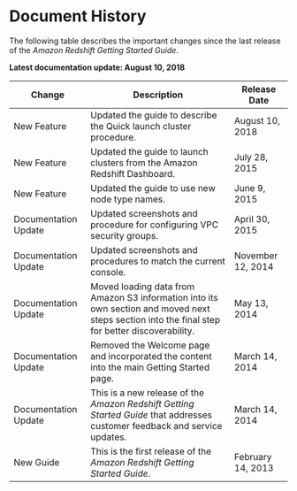 # Document History<a name="document-history"></a>

The following table describes the important changes since the last release of the *Amazon Redshift Getting Started Guide*\.

**Latest documentation update: August 10, 2018**


| Change | Description | Release Date | 
| --- | --- | --- | 
|  New Feature  |  Updated the guide to describe the Quick launch cluster procedure\.  |  August 10, 2018  | 
|  New Feature  |  Updated the guide to launch clusters from the Amazon Redshift Dashboard\.  |  July 28, 2015  | 
|  New Feature  |  Updated the guide to use new node type names\.  |  June 9, 2015  | 
|  Documentation Update  |  Updated screenshots and procedure for configuring VPC security groups\.  |  April 30, 2015  | 
|  Documentation Update  |  Updated screenshots and procedures to match the current console\.  |  November 12, 2014  | 
|  Documentation Update  |  Moved loading data from Amazon S3 information into its own section and moved next steps section into the final step for better discoverability\.  |  May 13, 2014  | 
|  Documentation Update  |  Removed the Welcome page and incorporated the content into the main Getting Started page\.  |  March 14, 2014  | 
|  Documentation Update  |  This is a new release of the *Amazon Redshift Getting Started Guide* that addresses customer feedback and service updates\.  |  March 14, 2014  | 
|  New Guide  |  This is the first release of the *Amazon Redshift Getting Started Guide*\.   |  February 14, 2013  | 